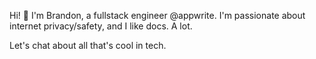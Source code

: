 Hi! :wave: I'm Brandon, a fullstack engineer @appwrite. I'm passionate about internet privacy/safety, and I like docs. A lot.

Let's chat about all that's cool in tech.

